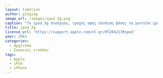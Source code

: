 ```yaml
---
layout: timeline
author: p13giag
image_url: /images/ipod_3g.png
caption: "To ipod_3g πλοήγηση, τροχός αφής σύνδεση βάσης τα μοντέλα ipod (σύνδεση βάσης) διαθέτουν μια σύνδεση βάσης στο κάτω μέρος.Τα νεότερα μοντέλα ipod, όπως το ipod (click wheel) και το ipod mini, διαθέτουν επίσης σύνδεση βάσης, αλλά το ipod (σύνδεση βάσης) διαθέτει τροχό αφής αντί για click wheel και τα τέσσερα κουμπιά ελέγχου βρίσκονται επάνω από τον τροχό αφής.τα μοντέλα ipod (σύνδεση βάσης) είναι γνωστά ως μοντέλα ipod τρίτης γενιάς.χωρητικότητα 10, 15, 20, 30 και 40 gb.αριθμοί μοντέλων και ημερομηνίες κυκλοφορίας: a1040: σεπτέμβριος 2003 a1040: απρίλιος 2003"
title: ipod_3g
license_url: 'https://support.apple.com/el-gr/HT204217#ipod'
year: 2003
categories:
  - Αρχέτυπα 
  - Συσκευές εισόδου
tags:
  - Apple
  - iPod
  - iPhone
---
```

